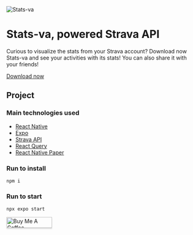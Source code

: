 ![Stats-va]([https://i.imgur.com/sIZOR6s.png](https://i.imgur.com/6AgYFZR.png) "Stats-va")

# Stats-va, powered Strava API

Curious to visualize the stats from your Strava account? Download now Stats-va and see your activities with its stats! You can also share it with your friends!

[Download now]([https://play.google.com/store/apps/details?id=com.yabcompany.statsfy](https://play.google.com/store/apps/details?id=com.yabcompany.statsva))

## Project

### Main technologies used

- [React Native](https://reactnative.dev/docs/getting-started)
- [Expo](https://docs.expo.io/)
- [Strava API]([https://developer.spotify.com/documentation/web-api](https://developers.strava.com/docs/reference/))
- [React Query](https://tanstack.com/query/v3/)
- [React Native Paper](https://reactnativepaper.com/)

### Run to install

```
npm i
```

### Run to start

```
npx expo start
```

<a href="https://www.buymeacoffee.com/belmirofss" target="_blank"><img src="https://www.buymeacoffee.com/assets/img/custom_images/orange_img.png" alt="Buy Me A Coffee" style="height: 28px !important;width: 119px !important;box-shadow: 0px 3px 2px 0px rgba(190, 190, 190, 0.5) !important;-webkit-box-shadow: 0px 3px 2px 0px rgba(190, 190, 190, 0.5) !important;" ></a>
